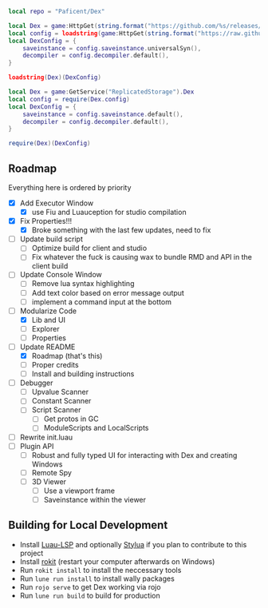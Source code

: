 ```lua
local repo = "Paficent/Dex"

local Dex = game:HttpGet(string.format("https://github.com/%s/releases/latest/download/Dex.luau", repo))
local config = loadstring(game:HttpGet(string.format("https://raw.githubusercontent.com/%s/main/src/config.luau", repo)))(1)
local DexConfig = {
    saveinstance = config.saveinstance.universalSyn(),
    decompiler = config.decompiler.default(),
}

loadstring(Dex)(DexConfig)
```

```lua
local Dex = game:GetService("ReplicatedStorage").Dex
local config = require(Dex.config)
local DexConfig = {
    saveinstance = config.saveinstance.default(),
    decompiler = config.decompiler.default(),
}

require(Dex)(DexConfig)
```

## Roadmap

Everything here is ordered by priority

- [x] Add Executor Window
  - [x] use Fiu and Luauception for studio compilation
- [x] Fix Properties!!!
    - [x] Broke something with the last few updates, need to fix
- [ ] Update build script
  - [ ] Optimize build for client and studio
  - [ ] Fix whatever the fuck is causing wax to bundle RMD and API in the client build
- [ ] Update Console Window
  - [ ] Remove lua syntax highlighting
  - [ ] Add text color based on error message output
  - [ ] implement a command input at the bottom
- [ ] Modularize Code
  - [x] Lib and UI
  - [ ] Explorer
  - [ ] Properties
- [ ] Update README
  - [x] Roadmap (that's this)
  - [ ] Proper credits
  - [ ] Install and building instructions
- [ ] Debugger
  - [ ] Upvalue Scanner
  - [ ] Constant Scanner
  - [ ] Script Scanner
    - [ ] Get protos in GC
    - [ ] ModuleScripts and LocalScripts
- [ ] Rewrite init.luau
- [ ] Plugin API
  - [ ] Robust and fully typed UI for interacting with Dex and creating Windows
  - [ ] Remote Spy
  - [ ] 3D Viewer
    - [ ] Use a viewport frame
    - [ ] Saveinstance within the viewer

## Building for Local Development

- Install [Luau-LSP](https://github.com/JohnnyMorganz/luau-lsp) and optionally [Stylua](https://marketplace.visualstudio.com/items?itemName=JohnnyMorganz.stylua) if you plan to contribute to this project
- Install [rokit](https://github.com/rojo-rbx/rokit/releases/latest) (restart your computer afterwards on Windows)
- Run `rokit install` to install the neccessary tools
- Run `lune run install` to install wally packages
- Run `rojo serve` to get Dex working via rojo
- Run `lune run build` to build for production
